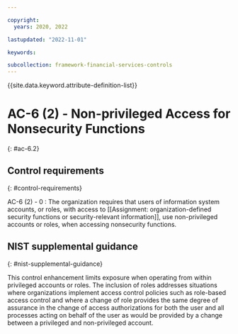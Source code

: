 ```yaml
---

copyright:
  years: 2020, 2022

lastupdated: "2022-11-01"

keywords:

subcollection: framework-financial-services-controls
---
```


{{site.data.keyword.attribute-definition-list}}

               
# AC-6 (2) - Non-privileged Access for Nonsecurity Functions
{: #ac-6.2}

## Control requirements
{: #control-requirements}

AC-6 (2) - 0
    : The organization requires that users of information system accounts, or roles, with access to [[Assignment: organization-defined security functions or security-relevant information]], use non-privileged accounts or roles, when accessing nonsecurity functions.

## NIST supplemental guidance
{: #nist-supplemental-guidance}

This control enhancement limits exposure when operating from within privileged accounts or roles. The inclusion of roles addresses situations where organizations implement access control policies such as role-based access control and where a change of role provides the same degree of assurance in the change of access authorizations for both the user and all processes acting on behalf of the user as would be provided by a change between a privileged and non-privileged account.





